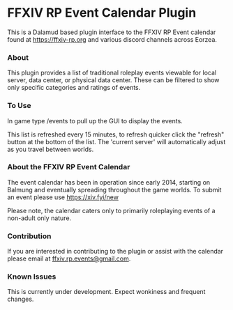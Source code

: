 # FFXIV RP Event Calendar Plugin

This is a Dalamud based plugin interface to the FFXIV RP Event calendar found at https://ffxiv-rp.org and various discord channels across Eorzea.

  ### About
   This plugin provides a list of traditional roleplay events viewable for local server, data center, or physical data center.
   These can be filtered to show only specific categories and ratings of events.

 
  ### To Use
  In game type /events to pull up the GUI to display the events.
  
  This list is refreshed every 15 minutes, to refresh quicker click the "refresh" button at the bottom of the list.
  The 'current server' will automatically adjust as you travel between worlds.
  
### About the FFXIV RP Event Calendar

The event calendar has been in operation since early 2014, starting on Balmung and eventually spreading throughout the game worlds.
To submit an event please use https://xiv.fyi/new

Please note, the calendar caters only to primarily roleplaying events of a non-adult only nature.

### Contribution

If you are interested in contributing to the plugin or assist with the calendar please email at ffxiv.rp.events@gmail.com.

### Known Issues

This is currently under development.  Expect wonkiness and frequent changes.
